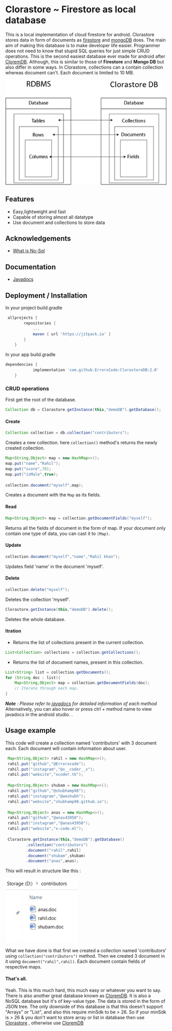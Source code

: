 
# Clorastore ~ Firestore as local database

 This is a local implementation of cloud firestore for android. Clorastore stores data in form of documents as [firestore](https://firebase.google.com/) and [mongoDB](https://www.mongodb.com/) does.
 The main aim of making this database is to make developer life easier. Programmer does not need to know that stupid SQL queries for just simple CRUD operations.
 This is the second easiest database ever made for android after [CloremDB](https://github.com/ErrorxCode/CloremDB).
 Although, this is similar to those of **Firestore** and **Mongo DB** but also differ in some ways. In Clorastore, collections can a contain collection whereas document can't.
 Each document is limited to 10 MB.

![image](/data-storage.png)

## Features

- Easy,lightweight and fast
- Capable of storing almost all datatype
- Use document and collections to store data

  
## Acknowledgements
 - [What is No-Sql](https://en.wikipedia.org/wiki/Document-oriented_database)
	
## Documentation
- [Javadocs](https://errorxcode.github.io/docs/clorastore/index.html)

  
## Deployment / Installation
 In your project build.gradle
```groovy
 allprojects {
		repositories {
			...
			maven { url 'https://jitpack.io' }
		}
	}
```
In your app build.gradle
```groovy
dependencies {
	        implementation 'com.github.ErrorxCode:ClorastoreDB:2.0'
	}
```

### CRUD operations

First get the root of the database.
```java
Collection db = Clorastore.getInstance(this,"demoDB").getDatabase();
```

#### Create

```java
Collection collection = db.collection("contributors");
```

Creates a new collection. here `collection()` method's returns the newly created collection.



```java
Map<String,Object> map = new HashMap<>();
map.put("name","Rahil");
map.put("score",78);
map.put("isMale",true);

collection.document("myself",map);
```

Creates a document with the `Map` as its fields.

#### Read

```java
Map<String,Object> map = collection.getDocumentFields("myself");
```

Returns all the fields of document in the form of map. If your document only contain one type of data, you can cast it to `(Map)`.


#### Update

```java
collection.document("myself","name","Rahil khan");
```

Updates field 'name' in the document 'myself'.


#### Delete

```java
collection.delete("myself");
```

Deletes the collection 'myself'.


```java
Clorastore.getInstance(this,"demoDB").delete();
```

Deletes the whole database.


#### Itration
- Returns the list of collections present in the current collection.
```java
List<Collection> collections = collection.getCollections();
```

- Returns the list of document names, present in this collection.
```java
List<String> list = collection.getDocuments();
for (String doc : list){
    Map<String,Object> map = collection.getDocumentFields(doc);
    // Iterate through each map.
}
```


***Note** : Please refer to [javadocs](https://errorxcode.github.io/docs/clorastore/index.html) for detailed information of each method*
Alternatively, you can also hover or press ctrl + method name to view javadocs in the android studio.
.

## Usage example
This code will create a collection named 'contributors' with 3 document each. Each document will contain information about user.
```java
 Map<String,Object> rahil = new HashMap<>();
 rahil.put("github","@Errorxcode");
 rahil.put("instagram","@x__coder__x");
 rahil.put("website","xcoder.tk");

 Map<String,Object> shubam = new HashMap<>();
 rahil.put("github","@shubhamp98");
 rahil.put("instagram","@weshubh");
 rahil.put("website","shubhamp98.github.io");

 Map<String,Object> anas = new HashMap<>();
 rahil.put("github","@anas43950");
 rahil.put("instagram","@anas43950");
 rahil.put("website","x-code.ml");

 Clorastore.getInstance(this,"demoDB").getDatabase()
         .collection("contributors")
         .document("rahil",rahil)
         .document("shubam",shubam)
         .document("anas",anas);
```
This will result in structure like this :


![structure](/structure.png)

What we have done is that first we created a collection named 'contributors' 
using `collection("contributors")` method. Then we created 3 document in it
using `document("rahil",rahil)`. Each document contain fields of respective maps.

#### That's all.
Yeah. This is this much hard, this much easy or whatever you want to say. There is also another great database known as [CloremDB](https://github.com/ErrorxCode/CloremDB). It is also a NoSQL database but it's of key-value type. The data is stored in the form of JSON tree. The only downside of this database is that this doesn't support "Arrays" or "List", and also this require minSdk to be > 26. So if your minSdk is > 26 & you don't want to store array or list in database then use [Clorastore](https://github.com/ErrorxCode/ClorastoreDB) , otherwise use [CloremDB](https://github.com/ErrorxCode/CloremDB)
